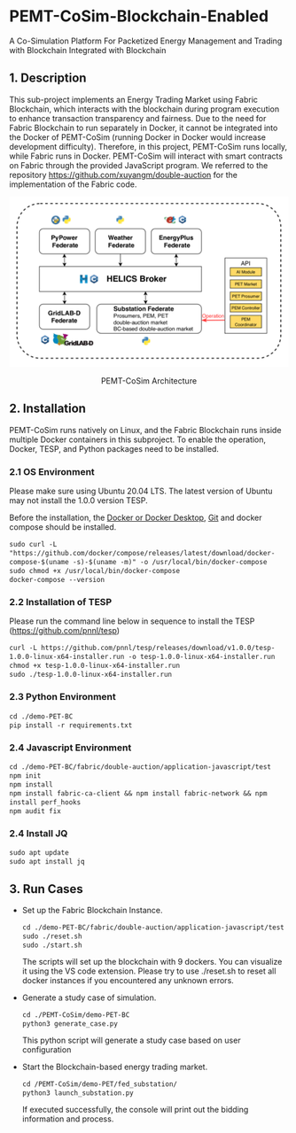 # PEMT-CoSim-Blockchain-Enabled

A Co-Simulation Platform For Packetized Energy Management and Trading with Blockchain Integrated with Blockchain

## 1. Description
This sub-project implements an Energy Trading Market using Fabric Blockchain, which interacts with the blockchain during program execution to enhance transaction transparency and fairness. Due to the need for Fabric Blockchain to run separately in Docker, it cannot be integrated into the Docker of PEMT-CoSim (running Docker in Docker would increase development difficulty). Therefore, in this project, PEMT-CoSim runs locally, while Fabric runs in Docker. PEMT-CoSim will interact with smart contracts on Fabric through the provided JavaScript program. We referred to the repository https://github.com/xuyangm/double-auction for the implementation of the Fabric code.




![image](../doc_images/PEMT-overview-withbc.png)
<center>PEMT-CoSim Architecture</center>

## 2. Installation
PEMT-CoSim runs natively on Linux, and the Fabric Blockchain runs inside multiple Docker containers in this subproject. To enable the operation, Docker, TESP, and Python packages need to be installed.

### 2.1 OS Environment

Please make sure using Ubuntu 20.04 LTS. The latest version of Ubuntu may not install the 1.0.0 version TESP.

Before the installation, the [Docker or Docker Desktop](https://www.docker.com/products/docker-desktop),  [Git](https://git-scm.com/) and docker compose should be installed. 

    sudo curl -L "https://github.com/docker/compose/releases/latest/download/docker-compose-$(uname -s)-$(uname -m)" -o /usr/local/bin/docker-compose
    sudo chmod +x /usr/local/bin/docker-compose
    docker-compose --version

### 2.2 Installation of TESP
Please run the command line below in sequence to install the TESP (https://github.com/pnnl/tesp)

    curl -L https://github.com/pnnl/tesp/releases/download/v1.0.0/tesp-1.0.0-linux-x64-installer.run -o tesp-1.0.0-linux-x64-installer.run
    chmod +x tesp-1.0.0-linux-x64-installer.run
    sudo ./tesp-1.0.0-linux-x64-installer.run


### 2.3 Python Environment

    cd ./demo-PET-BC
    pip install -r requirements.txt
### 2.4 Javascript Environment

    cd ./demo-PET-BC/fabric/double-auction/application-javascript/test
    npm init
    npm install
    npm install fabric-ca-client && npm install fabric-network && npm install perf_hooks
    npm audit fix

### 2.4 Install JQ

    sudo apt update
    sudo apt install jq

## 3. Run Cases

- Set up the Fabric Blockchain Instance.
    ```
    cd ./demo-PET-BC/fabric/double-auction/application-javascript/test
    sudo ./reset.sh
    sudo ./start.sh
    ```
  The scripts will set up the blockchain with 9 dockers. You can visualize it using the VS code extension. Please try to use ./reset.sh to reset all docker instances if you encountered any unknown errors.

- Generate a study case of simulation.
    ```
    cd ./PEMT-CoSim/demo-PET-BC
    python3 generate_case.py 
    ```
  This python script will generate a study case based on user configuration

- Start the Blockchain-based energy trading market.
    ```
    cd /PEMT-CoSim/demo-PET/fed_substation/
    python3 launch_substation.py
    ```
  If executed successfully, the console will print out the bidding information and process.
